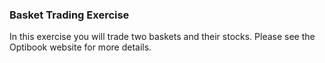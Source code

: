 ### Basket Trading Exercise

In this exercise you will trade two baskets and their stocks. Please see the Optibook website for more details.


